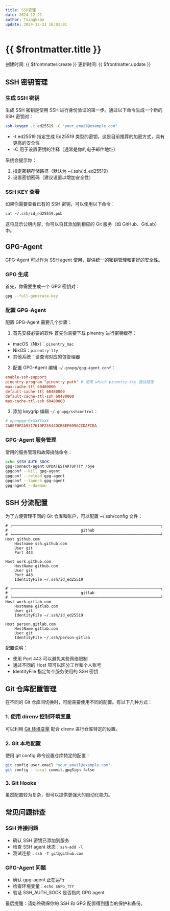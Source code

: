 ```yaml
---
title: SSH管理
date: 2024-12-21
author: Tsingksan
update: 2024-12-21 16:01:01
---
```


# {{ $frontmatter.title }}

创建时间: {{ $frontmatter.create }}   更新时间: {{ $frontmatter.update }}

## SSH 密钥管理

### 生成 SSH 密钥

生成 SSH 密钥是使用 SSH 进行身份验证的第一步。通过以下命令生成一个新的 SSH 密钥对：

```bash
ssh-keygen -t ed25519 -C "your_email@example.com"
```

- -t ed25519 指定生成 Ed25519 类型的密钥，这是目前推荐的加密方式，具有更高的安全性
- -C 用于设置密钥的注释（通常是你的电子邮件地址）

系统会提示你：

1. 指定密钥存储路径（默认为 ~/.ssh/id_ed25519）
2. 设置密钥密码（建议设置以增加安全性）

### SSH KEY 查看

如果你需要查看已有的 SSH 密钥，可以使用以下命令：

```bash
cat ~/.ssh/id_ed25519.pub
```

这将显示公钥内容，你可以将其添加到相应的 Git 服务（如 GitHub、GitLab）中。

## GPG-Agent

GPG-Agent 可以作为 SSH agent 使用，提供统一的密钥管理和更好的安全性。

### GPG 生成

首先，你需要生成一个 GPG 密钥对：

```bash
gpg --full-generate-key
```

### 配置 GPG-Agent

配置 GPG-Agent 需要几个步骤：

1. 首先安装必要的软件
   首先你需要下载 pinentry 进行密钥缓存：

- macOS（Nix）：`pinentry_mac`
- NixOS：`pinentry-tty`
- 其他系统：请查询对应的包管理器

2. 配置 GPG-Agent
   编辑 `~/.gnupg/gpg-agent.conf`：

```conf
enable-ssh-support
pinentry-program "pinentry path" # 使用 which pinentry-tty 查找路径
max-cache-ttl 60480000
default-cache-ttl 60480000
default-cache-ttl-ssh 60480000
max-cache-ttl-ssh 60480000
```

3. 添加 keygrip
   编辑 `~/.gnupg/sshcontrol`：

```conf
# openpgp:0xXXXXXXX
7A8EF0F2A9317619F25544DCBBEF6996CCDAFCEA
```

### GPG-Agent 服务管理

常用的服务管理和故障排除命令：

```bash
echo $SSH_AUTH_SOCK
gpg-connect-agent UPDATESTARTUPTTY /bye
gpgconf --kill gpg-agent
gpgconf --reload gpg-agent
gpgconf --launch gpg-agent
gpg-agent --daemon
```

## SSH 分流配置

为了方便管理不同的 Git 仓库和账户，可以配置 ~/.ssh/config 文件：

```ssh-config
# ┌─────────────────────────────────────────────────────────────────┐
#                                github   
# └─────────────────────────────────────────────────────────────────┘
Host github.com
    Hostname ssh.github.com
    User git
    Port 443

Host work.github.com
    HostName github.com
    User git
    Port 443
    IdentityFile ~/.ssh/id_ed25519

# ┌─────────────────────────────────────────────────────────────────┐
#                                gitlab   
# └─────────────────────────────────────────────────────────────────┘
Host work.gitlab.com
    HostName gitlab.com
    User git
    IdentityFile ~/.ssh/id_ed25519

Host person.gitlab.com
    HostName gitlab.com
    User git
    IdentityFile ~/.ssh/person-gitlab
```

配置说明：

- 使用 Port 443 可以避免某些网络限制
- 通过不同的 Host 项可以区分工作和个人账号
- IdentityFile 指定每个服务使用的 SSH 密钥

## Git 仓库配置管理

在不同的 Git 仓库间切换时，可能需要使用不同的配置。有以下几种方式：

### 1. 使用 direnv 控制环境变量

可以利用 [Git 环境变量](https://git-scm.com/book/be/v2/Git-Internals-Environment-Variables) 配合 direnv 进行仓库特定的设置。

### 2. Git 本地配置

使用 git config 命令设置仓库特定的配置：

```bash
git config user.email "your_email@example.com"
git config --local commit.gpgSign false
```

### 3. Git Hooks

虽然配置较为复杂，但可以提供更强大的自动化能力。

## 常见问题排查

### SSH 连接问题

- 确认 SSH 密钥已添加到服务
- 检查 SSH agent 状态：`ssh-add -l`
- 测试连接：`ssh -T git@github.com`

### GPG-Agent 问题

- 确认 gpg-agent 正在运行
- 检查环境变量：`echo $GPG_TTY`
- 验证 SSH_AUTH_SOCK 是否指向 GPG agent

最后提醒：请始终确保你的 SSH 和 GPG 配置得到适当的保护和备份。
